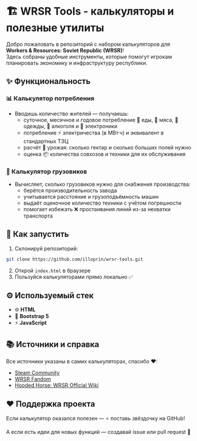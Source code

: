 # 🏗️ WRSR Tools - калькуляторы и полезные утилиты

Добро пожаловать в репозиторий с набором калькуляторов для **Workers & Resources: Soviet Republic (WRSR)**!  
Здесь собраны удобные инструменты, которые помогут игрокам планировать экономику и инфраструктуру республики.

## ✨ Функциональность

### 📊 Калькулятор потребления
- Вводишь количество жителей — получаешь:
  - суточное, месячное и годовое потребление 🥖 еды, 🥩 мяса, 👕 одежды, 🍺 алкоголя и 📱 электроники  
  - потребление ⚡ электричества (в МВт·ч) и эквивалент в стандартных ТЭЦ  
  - расчёт 🌾 урожая: сколько гектар и сколько больших полей нужно  
  - оценка 📦 количества совхозов и техники для их обслуживания

### 🚛 Калькулятор грузовиков
- Вычисляет, сколько грузовиков нужно для снабжения производства:
  - берётся производительность завода
  - учитывается расстояние и грузоподъёмность машин
  - выдаёт оценочное количество техники с учётом погрешности
  - помогает избежать ❌ простаивания линий из-за нехватки транспорта

## 🚀 Как запустить
1. Склонируй репозиторий:
```bash
git clone https://github.com/illoprin/wrsr-tools.git
````

2. Открой `index.html` в браузере
3. Пользуйся калькуляторами прямо локально ✅


## ⚙️ Используемый стек
- 🌐 **HTML**
- 🎨 **Bootstrap 5**
- ⚡ **JavaScript**

## 📚 Источники и справка

Все источники указаны в самих калькуляторах, спасибо ❤:
- [Steam Community](https://steamcommunity.com/app/784150/discussions/)
- [WRSR Fandom](https://workers-resources.fandom.com/wiki/Workers_%26_Resources:_Soviet_Republic_Wiki)
- [Hooded Horse: WRSR Official Wiki](https://wiki.hoodedhorse.com/Workers_Resources_Soviet_Republic/Workers_%26_Resources:_Soviet_Republic_Official_Wiki)

## ❤️ Поддержка проекта

Если калькулятор оказался полезен — ⭐ поставь звёздочку на GitHub!

А если есть идеи для новых функций — создавай issue или pull request 🚀


